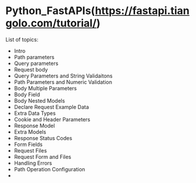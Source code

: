 # Python_FastAPIs(https://fastapi.tiangolo.com/tutorial/)

List of topics:
- Intro
- Path parameters
- Query parameters
- Request body
- Query Parameters and String Validaitons
- Path Parameters and Numeric Validation
- Body Multiple Parameters
- Body Field
- Body Nested Models
- Declare Request Example Data
- Extra Data Types
- Cookie and Header Parameters
- Response Model
- Extra Models
- Response Status Codes
- Form Fields
- Request Files
- Request Form and Files
- Handling Errors
- Path Operation Configuration
- 

